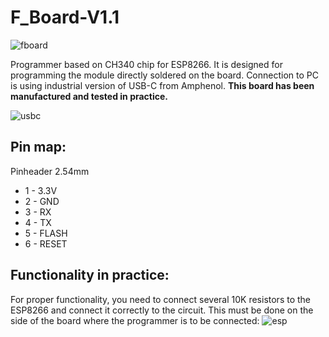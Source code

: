 # F_Board-V1.1

![fboard](https://github.com/DaiveeCZ/F_Board-V1.1/assets/83717170/ed4c998c-00fe-417b-99ba-c810fd10f93e)

Programmer based on CH340 chip for ESP8266. It is designed for programming the module directly soldered on the board. Connection to PC is using industrial version of USB-C from Amphenol.
**This board has been manufactured and tested in practice.**


![usbc](https://github.com/DaiveeCZ/F_Board-V1.1/assets/83717170/fc345e8a-e55b-454d-9f8f-355ae2995fac)


## Pin map:
Pinheader 2.54mm
- 1 - 3.3V
- 2 - GND
- 3 - RX
- 4 - TX
- 5 - FLASH
- 6 - RESET
  
## Functionality in practice:
For proper functionality, you need to connect several 10K resistors to the ESP8266 and connect it correctly to the circuit. This must be done on the side of the board where the programmer is to be connected:
![esp](https://github.com/DaiveeCZ/F_Board-V1.1/assets/83717170/262494f8-4c14-4c93-b338-a40623eab01c)
